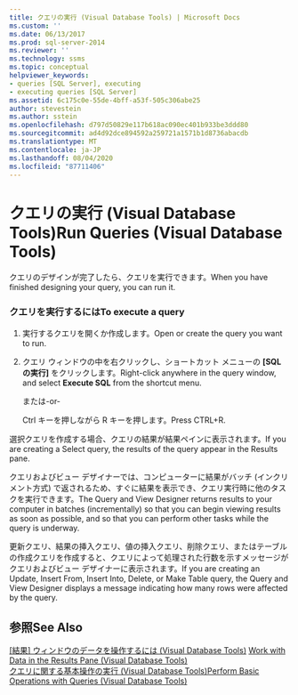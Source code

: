 ```yaml
---
title: クエリの実行 (Visual Database Tools) | Microsoft Docs
ms.custom: ''
ms.date: 06/13/2017
ms.prod: sql-server-2014
ms.reviewer: ''
ms.technology: ssms
ms.topic: conceptual
helpviewer_keywords:
- queries [SQL Server], executing
- executing queries [SQL Server]
ms.assetid: 6c175c0e-55de-4bff-a53f-505c306abe25
author: stevestein
ms.author: sstein
ms.openlocfilehash: d797d50829e117b618ac090ec401b933be3ddd80
ms.sourcegitcommit: ad4d92dce894592a259721a1571b1d8736abacdb
ms.translationtype: MT
ms.contentlocale: ja-JP
ms.lasthandoff: 08/04/2020
ms.locfileid: "87711406"
---
```

# <a name="run-queries-visual-database-tools"></a><span data-ttu-id="344cf-102">クエリの実行 (Visual Database Tools)</span><span class="sxs-lookup"><span data-stu-id="344cf-102">Run Queries (Visual Database Tools)</span></span>
  <span data-ttu-id="344cf-103">クエリのデザインが完了したら、クエリを実行できます。</span><span class="sxs-lookup"><span data-stu-id="344cf-103">When you have finished designing your query, you can run it.</span></span>  
  
### <a name="to-execute-a-query"></a><span data-ttu-id="344cf-104">クエリを実行するには</span><span class="sxs-lookup"><span data-stu-id="344cf-104">To execute a query</span></span>  
  
1.  <span data-ttu-id="344cf-105">実行するクエリを開くか作成します。</span><span class="sxs-lookup"><span data-stu-id="344cf-105">Open or create the query you want to run.</span></span>  
  
2.  <span data-ttu-id="344cf-106">クエリ ウィンドウの中を右クリックし、ショートカット メニューの **[SQL の実行]** をクリックします。</span><span class="sxs-lookup"><span data-stu-id="344cf-106">Right-click anywhere in the query window, and select **Execute SQL** from the shortcut menu.</span></span>  
  
     <span data-ttu-id="344cf-107">または</span><span class="sxs-lookup"><span data-stu-id="344cf-107">-or-</span></span>  
  
     <span data-ttu-id="344cf-108">Ctrl キーを押しながら R キーを押します。</span><span class="sxs-lookup"><span data-stu-id="344cf-108">Press CTRL+R.</span></span>  
  
 <span data-ttu-id="344cf-109">選択クエリを作成する場合、クエリの結果が結果ペインに表示されます。</span><span class="sxs-lookup"><span data-stu-id="344cf-109">If you are creating a Select query, the results of the query appear in the Results pane.</span></span>  
  
 <span data-ttu-id="344cf-110">クエリおよびビュー デザイナーでは、コンピューターに結果がバッチ (インクリメント方式) で返されるため、すぐに結果を表示でき、クエリ実行時に他のタスクを実行できます。</span><span class="sxs-lookup"><span data-stu-id="344cf-110">The Query and View Designer returns results to your computer in batches (incrementally) so that you can begin viewing results as soon as possible, and so that you can perform other tasks while the query is underway.</span></span>  
  
 <span data-ttu-id="344cf-111">更新クエリ、結果の挿入クエリ、値の挿入クエリ、削除クエリ、またはテーブルの作成クエリを作成すると、クエリによって処理された行数を示すメッセージがクエリおよびビュー デザイナーに表示されます。</span><span class="sxs-lookup"><span data-stu-id="344cf-111">If you are creating an Update, Insert From, Insert Into, Delete, or Make Table query, the Query and View Designer displays a message indicating how many rows were affected by the query.</span></span>  
  
## <a name="see-also"></a><span data-ttu-id="344cf-112">参照</span><span class="sxs-lookup"><span data-stu-id="344cf-112">See Also</span></span>  
 <span data-ttu-id="344cf-113">[[結果] ウィンドウのデータを操作するには &#40;Visual Database Tools&#41;](visual-database-tools.md) </span><span class="sxs-lookup"><span data-stu-id="344cf-113">[Work with Data in the Results Pane &#40;Visual Database Tools&#41;](visual-database-tools.md) </span></span>  
 [<span data-ttu-id="344cf-114">クエリに関する基本操作の実行 (Visual Database Tools)</span><span class="sxs-lookup"><span data-stu-id="344cf-114">Perform Basic Operations with Queries &#40;Visual Database Tools&#41;</span></span>](perform-basic-operations-with-queries-visual-database-tools.md)  
  
  
